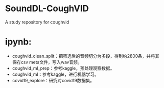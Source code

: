 # SoundDL-CoughVID
 A study repository for coughvid


# ipynb:
- coughvid_clean_split：把筛选后的音频切分为多段，得到约2800条，并将其保存csv meta文件，写入wav音频。
- coughvid_ml_prep：参考kaggle，预处理观察数据。
- coughvid_ml：参考kaggle，进行机器学习。
- covid19_explore：研究对covid19数据集。


